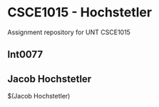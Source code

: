 # CSCE1015 - Hochstetler
Assignment repository for UNT CSCE1015
## lnt0077

## Jacob Hochstetler
$(Jacob Hochstetler)
